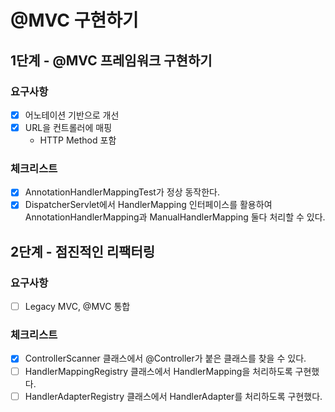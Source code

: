 # @MVC 구현하기

## 1단계 - @MVC 프레임워크 구현하기

### 요구사항

- [x] 어노테이션 기반으로 개선
- [x] URL을 컨트롤러에 매핑
    - HTTP Method 포함

### 체크리스트

- [x] AnnotationHandlerMappingTest가 정상 동작한다.
- [x] DispatcherServlet에서 HandlerMapping 인터페이스를 활용하여 AnnotationHandlerMapping과 ManualHandlerMapping 둘다 처리할 수 있다.

## 2단계 - 점진적인 리팩터링

### 요구사항
- [ ] Legacy MVC, @MVC 통합

### 체크리스트
- [x] ControllerScanner 클래스에서 @Controller가 붙은 클래스를 찾을 수 있다.
- [ ] HandlerMappingRegistry 클래스에서 HandlerMapping을 처리하도록 구현했다.
- [ ] HandlerAdapterRegistry 클래스에서 HandlerAdapter를 처리하도록 구현했다.
